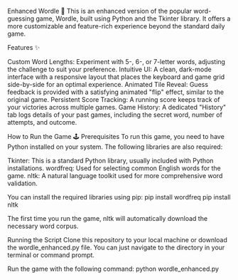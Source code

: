 Enhanced Wordle 🚀
This is an enhanced version of the popular word-guessing game, Wordle, built using Python and the Tkinter library. It offers a more customizable and feature-rich experience beyond the standard daily game.

Features ✨

Custom Word Lengths: Experiment with 5-, 6-, or 7-letter words, adjusting the challenge to suit your preference.
Intuitive UI: A clean, dark-mode interface with a responsive layout that places the keyboard and game grid side-by-side for an optimal experience.
Animated Tile Reveal: Guess feedback is provided with a satisfying animated "flip" effect, similar to the original game.
Persistent Score Tracking: A running score keeps track of your victories across multiple games.
Game History: A dedicated "History" tab logs details of your past games, including the secret word, number of attempts, and outcome.

How to Run the Game 🕹️
Prerequisites
To run this game, you need to have Python installed on your system. The following libraries are also required:

Tkinter: This is a standard Python library, usually included with Python installations.
wordfreq: Used for selecting common English words for the game.
nltk: A natural language toolkit used for more comprehensive word validation.

You can install the required libraries using pip:
pip install wordfreq
pip install nltk

The first time you run the game, nltk will automatically download the necessary word corpus.

Running the Script
Clone this repository to your local machine or download the wordle_enhanced.py file.
You can just navigate to the directory in your terminal or command prompt.

Run the game with the following command:
python wordle_enhanced.py
